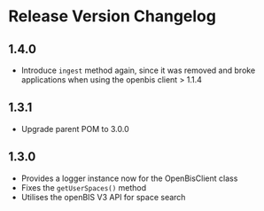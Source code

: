 # Release Version Changelog

## 1.4.0
* Introduce `ingest` method again, since it was removed and broke
  applications when using the openbis client > 1.1.4

## 1.3.1
* Upgrade parent POM to 3.0.0

## 1.3.0
* Provides a logger instance now for the OpenBisClient class
* Fixes the `getUserSpaces()` method
* Utilises the openBIS V3 API for space search
